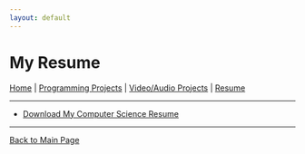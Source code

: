 ```yaml
---
layout: default
---
```


# My Resume

[Home](index.md) | [Programming Projects](programming.md) | [Video/Audio Projects](audio-video.md) | [Resume](resume.md)

---

- [Download My Computer Science Resume](path-to-resume.pdf)

---
[Back to Main Page](index.md)
